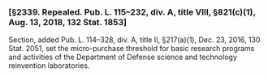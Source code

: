### [§2339. Repealed. Pub. L. 115–232, div. A, title VIII, §821(c)(1), Aug. 13, 2018, 132 Stat. 1853] ###

Section, added Pub. L. 114–328, div. A, title II, §217(a)(1), Dec. 23, 2016, 130 Stat. 2051, set the micro-purchase threshold for basic research programs and activities of the Department of Defense science and technology reinvention laboratories.